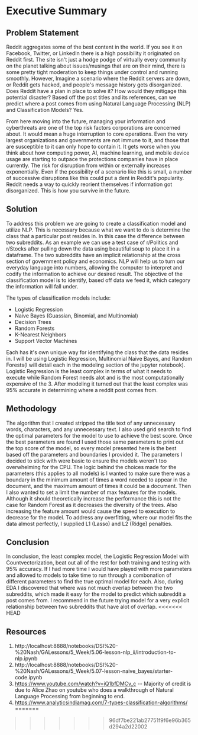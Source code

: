 # Executive Summary

## Problem Statement

   Reddit aggregates some of the best content in the world. If you see it on Facebook, Twitter, or LinkedIn there is a high possibility it originated on Reddit first. The site isn't just a hodge podge of virtually every community on the planet talking about issues/musings that are on their mind, there is some pretty tight moderation to keep things under control and running smoothly. However, Imagine a scenario where the Reddit servers are down, or Reddit gets hacked, and people's message history gets disorganized. Does Reddit have a plan in place to solve it? How would they mitigage this potential disaster? Based off the post titles and its references, can we predict where a post comes from using Natural Language Processing (NLP) and Classification Models? Yes. 

   From here moving into the future, managing your information and cyberthreats are one of the top risk factors corporations are concerned about. It would mean a huge interruption to core operations. Even the very largest organizations and governments are not immune to it, and those that are susceptible to it can only hope to contain it. It gets worse when you think about how computing power, AI, machine learning, and mobile device usage are starting to outpace the protections companies have in place currently. The risk for disruption from within or externally increases exponentially. Even if the possibility of a scenario like this is small, a number of successive disruptions like this could put a dent in Reddit's popularity. Reddit needs a way to quickly reorient themselves if information got disorganized. This is how you survive in the future.  

## Solution

   To address this problem we are going to create a classification model and utilize NLP. This is necessary because what we want to do is determine the class that a particular post resides in. In this case the difference between two subreddits. As an example we can use a test case of r/Politics and r/Stocks after pulling down the data using beautiful soup to place it in a dataframe. The two subreddits have an implicit relationship at the cross section of government policy and economics. NLP will help us to turn our everyday language into numbers, allowing the computer to interpret and codify the information to achieve our desired result. The objective of the classification model is to identify, based off data we feed it, which category the information will fall under. 

The types of classification models include: 
- Logistic Regression
- Naive Bayes (Guassian, Binomial, and Multinomial)
- Decision Trees
- Random Forests
- K-Nearest Neighbors
- Support Vector Machines

Each has it's own unique way for identifying the class that the data resides in. I will be using Logistic Regression, Multinomial Naive Bayes, and Random Forests(I will detail each in the modeling section of the jupyter notebook). Logistic Regression is the least complex in terms of what it needs to execute while Random Forest needs alot and is the most computationally expensive of the 3. After modeling it turned out that the least complex was 95% accurate in determining where a reddit post comes from.

## Methodology

The algorithm that I created stripped the title text of any unnecessary words, characters, and any unnecessary text. I also used grid search to find the optimal parameters for the model to use to achieve the best score. Once the best parameters are found I used those same parameters to print out the top score of the model, so every model presented here is the best based off the parameters and boundaries I provided it. The parameters I decided to stick with were basic to ensure the models weren't too overwhelming for the CPU. The logic behind the choices made for the parameters (this applies to all models) is I wanted to make sure there was a boundary in the minimum amount of times a word needed to appear in the document, and the maximum amount of times it could be a document. Then I also wanted to set a limit the number of max features for the models. Although it should theoretically increase the performance this is not the case for Random Forest as it decreases the diversity of the trees. Also increasing the feature amount would cause the speed to execution to decrease for the model. To address any overfitting, where our model fits the data almost perfectly, I supplied L1 (Lasso) and L2 (Ridge) penalties.

## Conclusion

In conclusion, the least complex model, the Logistic Regression Model with Countvectorization, beat out all of the rest for both training and testing with 95% accuracy. If I had more time I would have played with more parameters and allowed to models to take time to run through a combonation of different parameters to find the true optimal model for each. Also, during EDA I discovered that where was not much overlap between the two subreddits, which made it easy for the model to predict which subreddit a post comes from. I recommend in the future trying model for a very explicit relationship between two subreddits that have alot of overlap. 
<<<<<<< HEAD

## Resources

1. http://localhost:8888/notebooks/DSI%20-%20Nash/GALessons/5_Week/5.06-lesson-nlp_ii/introduction-to-nlp.ipynb
2. http://localhost:8888/notebooks/DSI%20-%20Nash/GALessons/5_Week/5.07-lesson-naive_bayes/starter-code.ipynb
3. https://www.youtube.com/watch?v=iQ1bfDMCv_c -- Majority of credit is due to Alice Zhao on youtube who does a walkthrough of Natural Language Processing from beginning to end. 
4. https://www.analyticsindiamag.com/7-types-classification-algorithms/
=======
>>>>>>> 96df7be221ab27751f9f6e96b365d294a2d22002
